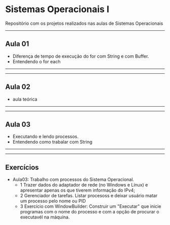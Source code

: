 # Sistemas Operacionais I
Repositório com os projetos realizados nas aulas de Sistemas Operacionais
___

 ## Aula 01 
  - Diferença de tempo de execução do for com String e com Buffer.  
  - Entendendo o for each
 ___
 
---
## Aula 02
 - aula teórica
 ---
  
 ---
 ## Aula 03
  - Executando e lendo processos.
  - Entendendo como trabalar com String
 ---
  
 ---
 ## Exercícios
  - Aula03: Trabalho com processos do Sistema Operacional.
      * 1 Trazer dados do adaptador de rede (no Windows e Linux) e apresentar apenas os que tiverem informação do IPv4;
      * 2 Gerenciador de tarefas. Listar procesoss e deixar usuário matar um processo pelo nome ou PID
      * 3 Exercício com WindowBuilder: Construir um "Executar" que inicie programas com o nome do processo e com a opção de procurar o executavél na máquina.
